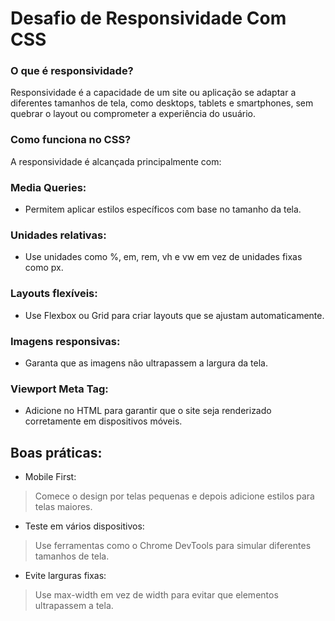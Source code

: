# Desafio de Responsividade Com CSS

### O que é responsividade?
Responsividade é a capacidade de um site ou aplicação se adaptar a diferentes tamanhos de tela, como desktops, tablets e smartphones, sem quebrar o layout ou comprometer a experiência do usuário.

### Como funciona no CSS?
A responsividade é alcançada principalmente com:

### Media Queries:

- Permitem aplicar estilos específicos com base no tamanho da tela.

###  Unidades relativas:

- Use unidades como %, em, rem, vh e vw em vez de unidades fixas como px.

### Layouts flexíveis:

- Use Flexbox ou Grid para criar layouts que se ajustam automaticamente.

### Imagens responsivas:

- Garanta que as imagens não ultrapassem a largura da tela.

### Viewport Meta Tag:

- Adicione no HTML para garantir que o site seja renderizado corretamente em dispositivos móveis.

## Boas práticas:
- Mobile First:

> Comece o design por telas pequenas e depois adicione estilos para telas maiores.

- Teste em vários dispositivos:

> Use ferramentas como o Chrome DevTools para simular diferentes tamanhos de tela.

- Evite larguras fixas:

> Use max-width em vez de width para evitar que elementos ultrapassem a tela.
